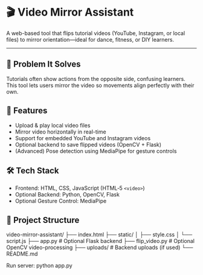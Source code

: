 # 🎬 Video Mirror Assistant

A web-based tool that flips tutorial videos (YouTube, Instagram, or local files) to mirror orientation—ideal for dance, fitness, or DIY learners.

---

## 🎯 Problem It Solves

Tutorials often show actions from the opposite side, confusing learners. This tool lets users mirror the video so movements align perfectly with their own.

## 🧰 Features

- Upload & play local video files
- Mirror video horizontally in real-time
- Support for embedded YouTube and Instagram videos
- Optional backend to save flipped videos (OpenCV + Flask)
- (Advanced) Pose detection using MediaPipe for gesture controls

## 🛠️ Tech Stack

- Frontend: HTML, CSS, JavaScript (HTML‑5 `<video>`)
- Optional Backend: Python, OpenCV, Flask
- Optional Gesture Control: MediaPipe


## 📂 Project Structure

video-mirror-assistant/
├── index.html
├── static/
│ ├── style.css
│ └── script.js
├── app.py # Optional Flask backend
├── flip_video.py # Optional OpenCV video-processing
├── uploads/ # Backend uploads (if used)
└── README.md


Run server:
python app.py







